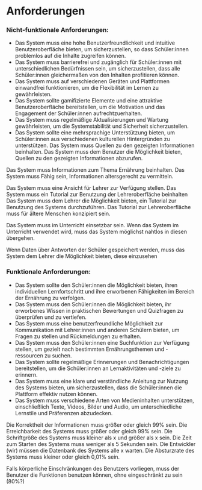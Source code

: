 # Anforderungen

### Nicht-funktionale Anforderungen:

- Das System muss eine hohe Benutzerfreundlichkeit und intuitive Benutzeroberfläche bieten, um sicherzustellen, so dass Schüler:innen problemlos auf die Inhalte zugreifen können. 
- Das System muss barrierefrei und zugänglich für Schüler:innen mit unterschiedlichen Bedürfnissen sein, um sicherzustellen, dass alle Schüler:innen gleichermaßen von den Inhalten profitieren können.
- Das System muss auf verschiedenen Geräten und Plattformen einwandfrei funktionieren, um die Flexibilität im Lernen zu gewährleisten.
- Das System sollte gamifizierte Elemente und eine attraktive Benutzeroberfläche bereitstellen, um die Motivation und das Engagement der Schüler:innen aufrechtzuerhalten.
- Das System muss regelmäßige Aktualisierungen und Wartung gewährleisten, um die Systemstabilität und Sicherheit sicherzustellen.
- Das System sollte eine mehrsprachige Unterstützung bieten, um Schüler:innen aus verschiedenen kulturellen Hintergründen zu unterstützen.
Das System muss Quellen zu den gezeigten Informationen beinhalten.
Das System muss dem Benutzer die Möglichkeit bieten, Quellen zu den gezeigten Informationen abzurufen.

Das System muss Informationen zum Thema Ernährung beinhalten.
Das System muss Fähig sein, Informationen altersgerecht zu vermitteln.

Das System muss eine Ansicht für Lehrer zur Verfügung stellen.
Das System muss ein Tutorial zur Benutzung der Lehreroberfläche beinhalten
Das System muss dem Lehrer die Möglichkeit bieten, ein Tutorial zur Benutzung des Systems durchzuführen.
Das Tutorial zur Lehreroberfläche muss für ältere Menschen konzipiert sein.

Das System muss im Unterricht einsetzbar sein.
Wenn das System im Unterricht verwendet wird, muss das System möglichst nahtlos in diesen übergehen.

Wenn Daten über Antworten der Schüler gespeichert werden, muss das System dem Lehrer die Möglichkeit bieten, diese einzusehen



### Funktionale Anforderungen:

- Das System sollte den Schüler:innen die Möglichkeit bieten, ihren individuellen Lernfortschritt und ihre erworbenen Fähigkeiten im Bereich der Ernährung zu verfolgen.
- Das System muss den Schüler:innen die Möglichkeit bieten, ihr erworbenes Wissen in praktischen Bewertungen und Quizfragen zu überprüfen und zu vertiefen.
- Das System muss eine benutzerfreundliche Möglichkeit zur Kommunikation mit Lehrer:innen und anderen Schülern bieten, um Fragen zu stellen und Rückmeldungen zu erhalten.
- Das System muss den Schüler:innen eine Suchfunktion zur Verfügung stellen, um gezielt nach bestimmten Ernährungsthemen und -ressourcen zu suchen.
- Das System sollte regelmäßige Erinnerungen und Benachrichtigungen bereitstellen, um die Schüler:innen an Lernaktivitäten und -ziele zu erinnern.
- Das System muss eine klare und verständliche Anleitung zur Nutzung des Systems bieten, um sicherzustellen, dass die Schüler:innen die Plattform effektiv nutzen können.
- Das System muss verschiedene Arten von Medieninhalten unterstützen, einschließlich Texte, Videos, Bilder und Audio, um unterschiedliche Lernstile und Präferenzen abzudecken.

Die Korrektheit der Informationen muss größer oder gleich 99% sein.
Die Erreichbarkeit des Systems muss größer oder gleich 99% sein.
Die Schriftgröße des Systems muss kleiner als x und größer als x sein.
Die Zeit zum Starten des Systems muss weniger als 5 Sekunden sein.
Die Entwickler (wir) müssen die Datenbank des Systems alle x <Zeitangabe> warten.
Die Absturzrate des Systems muss kleiner oder gleich 0,01% sein.

Falls körperliche Einschränkungen des Benutzers vorliegen, muss der Benutzer die Funktionen benutzen können, ohne eingeschränkt zu sein (80%?)
